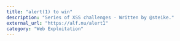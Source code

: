 ```yaml
---
title: "alert(1) to win"
description: "Series of XSS challenges - Written by @steike."
external_url: "https://alf.nu/alert1"
category: "Web Exploitation"
---
```

